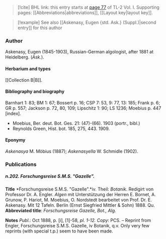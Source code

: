 > [!cite] BHL link: this entry starts at [page 77](https://www.biodiversitylibrary.org/item/103414#page/125/mode/1up) of TL-2 Vol. I.
> Supporting pages: [[Abbreviations|abbreviations]], [[Layout key|layout key]].

> [!example] See also [[Askenasy, Eugen {std. Ask.} (Suppl.)|second entry]] for this author

### Author

Askenasy, Eugen (1845-1903), Russian-German algologist, after 1881 at Heidelberg. (*Ask.*).

#### Herbarium and types

[[Collection B|B]].

#### Bibliography and biography

Barnhart 1: 83; BM 1: 67; Bossert p. 16; CSP 7: 53, 9: 77, 13: 185; Frank p. 6; GR p. 557; Jackson p. 72, 80, 109; Lipschitz 1: 90; LS 1236; Moebius p. 447 \[index\].
- Moebius, Ber. deut. Bot. Ges. 21: (47)-(66). 1903 (portr., bibl.)
- Reynolds Green, Hist. bot. 185, 275, 443. 1909.

#### Eponymy

*Askenasya* M. Möbius (1887); *Askenasyella* W. Schmidle (1902).

### Publications

##### n.202. Forschungsreise S.M.S. "Gazelle".

**Title**
*Forschungsreise S.M.S. "Gazelle".*iv. Theil: *Botanik*. Redigirt von Professor Dr. A. Engler. *Algen* mit Unterstützung der Herren E. Bornet, A. Grunow, P. Hariot, M. Moebius, O. Nordstedt bearbeitet von Prof. Dr. E. Askenasy. Mit 12 Tafeln. Berlin (Ernst Siegfried Mittler & Sohn) 1888. Qu.
**Abbreviated title**: *Forschungsreise Gazelle, Bot., Alg.*

**Notes**
*Publ*.: Oct 1888, p. \[i\], \[1\]-58, *pl. 1-12. Copy*: PCS. – Reprint from Engler, Forschungsreise S.M.S. Gazelle, iv Botanik, q.v. Only very few reprints (with special t.p.) seem to have been made.

